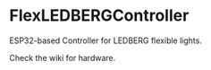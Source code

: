 # FlexLEDBERGController
ESP32-based Controller for LEDBERG flexible lights.

Check the wiki for hardware.
